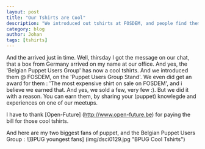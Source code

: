 ```yaml
---
layout: post
title: "Our Tshirts are Cool"
description: "We introduced out tshirts at FOSDEM, and people find them COOL"
category: blog
author: Johan
tags: [tshirts]
---
```


And the arrived just in time.  Well, thirsday I got the message on our chat, that a box from Germany arrived on my name at our office.  And yes, the 'Belgian Puppet Users Group' has now a cool tshirts.   And we introduced them @ FOSDEM, on the 'Puppet Users Group Stand'.  We even did get an award for them : 'The most expensive shirt on sale on FOSDEM', and i believe we earned that. And yes, we sold a few, very few :).  But we did it with a reason.  You can earn them, by sharing your (puppet) knowlegde and experiences on one of our meetups.

I have to thank [Open-Future] (http://www.open-future.be) for paying the bill for those cool tshirts.

And here are my two biggest fans of puppet, and the Belgian Puppet Users Group : ![BPUG youngest fans] (img/dsci0129.jpg "BPUG Cool Tshirts")
